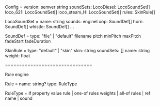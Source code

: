 Config =
    version: semver string
    soundSets:
        LocoDiesel: LocoSoundSet[]
        loco_621: LocoSoundSet[]
        loco_steam_H: LocoSoundSet[]
    rules: SkinRule[]

LocoSoundSet =
    name: string
    sounds:
        engineLoop: SoundDef[]
        horn: SoundDef[]
        whistle: SoundDef[]
        ...

SoundDef =
    type: "file" | "default"
    filename
    pitch
    minPitch
    maxPitch
    fadeStart
    fadeDuration

SkinRule =
    type: "default" | "skin"
    skin: string
    soundSets: []
        name: string
        weight: float

===============================

Rule engine

Rule =
    name: string?
    type: RuleType

RuleType =
    if
        property
        value
        rule
|   one-of
        rules
        weights
|   all-of
        rules
|   ref
        name
|   sound